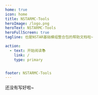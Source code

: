 ```yaml
---
home: true
icon: home
title: NSTARMC-Tools
heroImage: /logo.png
heroText: NSTARMC-Tools
heroFullScreen: true
tagline: 也是NSTAR基础模组整合包的帮助文档啦~

action:
  - text: 开始阅读📚
    link: /
    type: primary


footer: NSTARMC-Tools
---
```


还没有写好啦~
